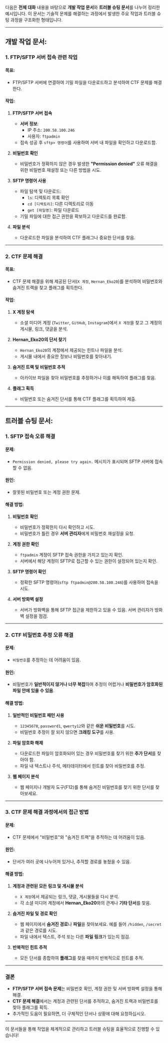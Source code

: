 다음은 **전체 대화** 내용을 바탕으로 **개발 작업 문서**와 **트러블 슈팅 문서**를 나누어 정리한 예시입니다. 이 문서는 기술적 문제를 해결하는 과정에서 발생한 주요 작업과 트러블 슈팅 과정을 구조화한 형태입니다.

---

## **개발 작업 문서:**

### **1. FTP/SFTP 서버 접속 관련 작업**

#### **목표:**
- FTP/SFTP 서버에 연결하여 기밀 파일을 다운로드하고 분석하여 CTF 문제를 해결한다.

#### **작업:**

1. **FTP/SFTP 서버 접속**
   - **서버 정보**:
     - IP 주소: `200.58.100.246`
     - 사용자: `ftpadmin`
   - 접속 성공 후 `sftp> 명령어`를 사용하여 서버 내 파일을 확인하고 다운로드함.

2. **비밀번호 확인**
   - 비밀번호가 정확하지 않은 경우 발생한 **"Permission denied"** 오류 해결을 위한 비밀번호 재설정 또는 다른 방법을 시도.

3. **SFTP 명령어 사용**
   - 파일 탐색 및 다운로드:
     - `ls`: 디렉토리 목록 확인
     - `cd [디렉토리]`: 다른 디렉토리로 이동
     - `get [파일명]`: 파일 다운로드
   - 기밀 파일에 대한 접근 권한을 확보하고 다운로드를 완료함.

4. **파일 분석**
   - 다운로드한 파일을 분석하여 CTF 플래그나 중요한 단서를 찾음.

---

### **2. CTF 문제 해결**

#### **목표:**
- CTF 문제 해결을 위해 제공된 단서(`X 계정`, `Hernan_Eko20`)를 분석하여 비밀번호와 숨겨진 트랙을 찾고 플래그를 획득한다.

#### **작업:**

1. **X 계정 탐색**
   - 소셜 미디어 계정 (`Twitter`, `GitHub`, `Instagram`)에서 `X 계정`을 찾고 그 계정의 게시물, 링크, 댓글을 분석.

2. **Hernan_Eko20의 단서 찾기**
   - `Hernan_Eko20`의 계정에서 제공되는 힌트나 파일을 분석.
   - 게시물 내에서 중요한 정보나 비밀번호를 찾아내기.

3. **숨겨진 트랙 및 비밀번호 추적**
   - 아카이브 파일을 찾아 비밀번호를 추정하거나 이를 해독하여 플래그를 찾음.

4. **플래그 획득**
   - 비밀번호 또는 숨겨진 단서를 통해 CTF 플래그를 획득하여 제출.

---

## **트러블 슈팅 문서:**

### **1. SFTP 접속 오류 해결**

#### **문제:**
- `Permission denied, please try again.` 메시지가 표시되며 SFTP 서버에 접속할 수 없음.

#### **원인:**
- 잘못된 비밀번호 또는 계정 권한 문제.

#### **해결 방법:**
1. **비밀번호 확인**
   - 비밀번호가 정확한지 다시 확인하고 시도.
   - 비밀번호가 틀린 경우 **서버 관리자**에게 비밀번호 재설정을 요청.
   
2. **계정 권한 확인**
   - `ftpadmin` 계정이 SFTP 접속 권한을 가지고 있는지 확인.
   - 서버에서 해당 계정이 SFTP로 접근할 수 있는 권한이 설정되어 있는지 확인.

3. **SFTP 명령어 확인**
   - 정확한 SFTP 명령어(`sftp ftpadmin@200.58.100.246`)를 사용하여 접속을 시도.

4. **서버 방화벽 설정**
   - 서버가 방화벽을 통해 SFTP 접근을 제한하고 있을 수 있음. 서버 관리자가 방화벽 설정을 점검.

---

### **2. CTF 비밀번호 추정 오류 해결**

#### **문제:**
- `비밀번호`를 추정하는 데 어려움이 있음.

#### **원인:**
- 비밀번호가 **일반적이지 않거나 너무 복잡**하여 추정이 어렵거나 **비밀번호가 암호화된 파일 안에 있을 수 있음**.

#### **해결 방법:**
1. **일반적인 비밀번호 패턴 사용**
   - `12345678`, `password1`, `qwerty12`와 같은 **쉬운 비밀번호**를 시도.
   - 비밀번호 추정이 잘 되지 않으면 **크래킹 도구**를 사용.

2. **파일 암호화 해제**
   - 다운로드한 파일이 암호화되어 있는 경우 비밀번호를 찾기 위한 **추가 단서**를 찾아야 함.
   - 파일 내 텍스트나 주석, 메타데이터에서 힌트를 찾아 비밀번호를 추정.

3. **웹 페이지 분석**
   - 웹 페이지나 개발자 도구(F12)를 통해 숨겨진 비밀번호를 찾기 위한 단서를 찾아보세요.

---

### **3. CTF 문제 해결 과정에서의 접근 방법**

#### **문제:**
- CTF 문제에서 "비밀번호"와 "숨겨진 트랙"을 추적하는 데 어려움이 있음.

#### **원인:**
- 단서가 여러 곳에 나누어져 있거나, 추적할 경로를 놓쳤을 수 있음.

#### **해결 방법:**
1. **계정과 관련된 모든 링크 및 게시물 분석**
   - `X 계정`에서 제공되는 링크, 댓글, 게시물들을 다시 분석.
   - 각 소셜 미디어 계정에서 **Hernan_Eko20**와의 관계나 **기타 단서**를 찾음.

2. **숨겨진 파일 및 경로 확인**
   - 웹 페이지에서 **숨겨진 경로**나 **파일**을 찾아보세요. 예를 들어 `/hidden`, `/secret`과 같은 경로를 시도.
   - 파일 내에서 텍스트, 주석 또는 다른 **파일 링크**가 있는지 점검.

3. **반복적인 힌트 추적**
   - 모든 단서를 종합하여 **플래그**를 찾을 때까지 반복적으로 힌트를 추적.

---

### **결론**
- **FTP/SFTP 서버 접속 문제**는 비밀번호 확인, 계정 권한 및 서버 방화벽 설정을 통해 해결.
- **CTF 문제 해결**에서는 계정과 관련된 단서를 추적하고, 숨겨진 트랙과 비밀번호를 찾아 플래그를 획득.
- 추가적인 도움이 필요하면, 더 구체적인 단서나 상황에 대해 요청하십시오.

---

이 문서들을 통해 작업을 체계적으로 관리하고 트러블 슈팅을 효율적으로 진행할 수 있습니다!